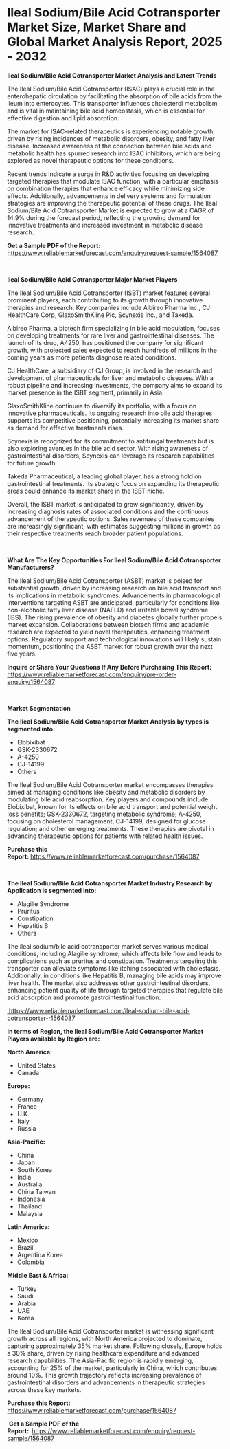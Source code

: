 <p><h1>Ileal Sodium/Bile Acid Cotransporter Market Size, Market Share and Global Market Analysis Report, 2025 - 2032</h1></p><p><strong>Ileal Sodium/Bile Acid Cotransporter Market Analysis and Latest Trends</strong></p>
<p><p>The Ileal Sodium/Bile Acid Cotransporter (ISAC) plays a crucial role in the enterohepatic circulation by facilitating the absorption of bile acids from the ileum into enterocytes. This transporter influences cholesterol metabolism and is vital in maintaining bile acid homeostasis, which is essential for effective digestion and lipid absorption. </p><p>The market for ISAC-related therapeutics is experiencing notable growth, driven by rising incidences of metabolic disorders, obesity, and fatty liver disease. Increased awareness of the connection between bile acids and metabolic health has spurred research into ISAC inhibitors, which are being explored as novel therapeutic options for these conditions. </p><p>Recent trends indicate a surge in R&D activities focusing on developing targeted therapies that modulate ISAC function, with a particular emphasis on combination therapies that enhance efficacy while minimizing side effects. Additionally, advancements in delivery systems and formulation strategies are improving the therapeutic potential of these drugs. The Ileal Sodium/Bile Acid Cotransporter Market is expected to grow at a CAGR of 14.9% during the forecast period, reflecting the growing demand for innovative treatments and increased investment in metabolic disease research.</p></p>
<p><strong>Get a Sample PDF of the Report:&nbsp;</strong> <a href="https://www.reliablemarketforecast.com/enquiry/request-sample/1564087?utm_campaign=1141&utm_medium=2&utm_source=Github&utm_content=ia&utm_term=19042025&utm_id=ileal-sodiumbile-acid-cotransporter">https://www.reliablemarketforecast.com/enquiry/request-sample/1564087</a></p>
<p>&nbsp;</p>
<p><strong>Ileal Sodium/Bile Acid Cotransporter Major Market Players</strong></p>
<p><p>The Ileal Sodium/Bile Acid Cotransporter (ISBT) market features several prominent players, each contributing to its growth through innovative therapies and research. Key companies include Albireo Pharma Inc., CJ HealthCare Corp, GlaxoSmithKline Plc, Scynexis Inc., and Takeda. </p><p>Albireo Pharma, a biotech firm specializing in bile acid modulation, focuses on developing treatments for rare liver and gastrointestinal diseases. The launch of its drug, A4250, has positioned the company for significant growth, with projected sales expected to reach hundreds of millions in the coming years as more patients diagnose related conditions.</p><p>CJ HealthCare, a subsidiary of CJ Group, is involved in the research and development of pharmaceuticals for liver and metabolic diseases. With a robust pipeline and increasing investments, the company aims to expand its market presence in the ISBT segment, primarily in Asia.</p><p>GlaxoSmithKline continues to diversify its portfolio, with a focus on innovative pharmaceuticals. Its ongoing research into bile acid therapies supports its competitive positioning, potentially increasing its market share as demand for effective treatments rises.</p><p>Scynexis is recognized for its commitment to antifungal treatments but is also exploring avenues in the bile acid sector. With rising awareness of gastrointestinal disorders, Scynexis can leverage its research capabilities for future growth.</p><p>Takeda Pharmaceutical, a leading global player, has a strong hold on gastrointestinal treatments. Its strategic focus on expanding its therapeutic areas could enhance its market share in the ISBT niche. </p><p>Overall, the ISBT market is anticipated to grow significantly, driven by increasing diagnosis rates of associated conditions and the continuous advancement of therapeutic options. Sales revenues of these companies are increasingly significant, with estimates suggesting millions in growth as their respective treatments reach broader patient populations.</p></p>
<p>&nbsp;</p>
<p><strong>What Are The Key Opportunities For Ileal Sodium/Bile Acid Cotransporter Manufacturers?</strong></p>
<p><p>The Ileal Sodium/Bile Acid Cotransporter (ASBT) market is poised for substantial growth, driven by increasing research on bile acid transport and its implications in metabolic syndromes. Advancements in pharmacological interventions targeting ASBT are anticipated, particularly for conditions like non-alcoholic fatty liver disease (NAFLD) and irritable bowel syndrome (IBS). The rising prevalence of obesity and diabetes globally further propels market expansion. Collaborations between biotech firms and academic research are expected to yield novel therapeutics, enhancing treatment options. Regulatory support and technological innovations will likely sustain momentum, positioning the ASBT market for robust growth over the next five years.</p></p>
<p><strong>Inquire or Share Your Questions If Any Before Purchasing This Report:</strong> <a href="https://www.reliablemarketforecast.com/enquiry/pre-order-enquiry/1564087?utm_campaign=1141&utm_medium=2&utm_source=Github&utm_content=ia&utm_term=19042025&utm_id=ileal-sodiumbile-acid-cotransporter">https://www.reliablemarketforecast.com/enquiry/pre-order-enquiry/1564087</a></p>
<p>&nbsp;</p>
<p><strong>Market Segmentation</strong></p>
<p><strong>The Ileal Sodium/Bile Acid Cotransporter Market Analysis by types is segmented into:</strong></p>
<p><ul><li>Elobixibat</li><li>GSK-2330672</li><li>A-4250</li><li>CJ-14199</li><li>Others</li></ul></p>
<p><p>The Ileal Sodium/Bile Acid Cotransporter market encompasses therapies aimed at managing conditions like obesity and metabolic disorders by modulating bile acid reabsorption. Key players and compounds include Elobixibat, known for its effects on bile acid transport and potential weight loss benefits; GSK-2330672, targeting metabolic syndrome; A-4250, focusing on cholesterol management; CJ-14199, designed for glucose regulation; and other emerging treatments. These therapies are pivotal in advancing therapeutic options for patients with related health issues.</p></p>
<p><strong>Purchase this Report:&nbsp;</strong><a href="https://www.reliablemarketforecast.com/purchase/1564087?utm_campaign=1141&utm_medium=2&utm_source=Github&utm_content=ia&utm_term=19042025&utm_id=ileal-sodiumbile-acid-cotransporter">https://www.reliablemarketforecast.com/purchase/1564087</a></p>
<p>&nbsp;</p>
<p><strong>The Ileal Sodium/Bile Acid Cotransporter Market Industry Research by Application is segmented into:</strong></p>
<p><ul><li>Alagille Syndrome</li><li>Pruritus</li><li>Constipation</li><li>Hepatitis B</li><li>Others</li></ul></p>
<p><p>The ileal sodium/bile acid cotransporter market serves various medical conditions, including Alagille syndrome, which affects bile flow and leads to complications such as pruritus and constipation. Treatments targeting this transporter can alleviate symptoms like itching associated with cholestasis. Additionally, in conditions like Hepatitis B, managing bile acids may improve liver health. The market also addresses other gastrointestinal disorders, enhancing patient quality of life through targeted therapies that regulate bile acid absorption and promote gastrointestinal function.</p></p>
<p><a href="https://www.reliablemarketforecast.com/ileal-sodium-bile-acid-cotransporter-r1564087?utm_campaign=1141&utm_medium=2&utm_source=Github&utm_content=ia&utm_term=19042025&utm_id=ileal-sodiumbile-acid-cotransporter">&nbsp;https://www.reliablemarketforecast.com/ileal-sodium-bile-acid-cotransporter-r1564087</a></p>
<p><strong>In terms of Region, the Ileal Sodium/Bile Acid Cotransporter Market Players available by Region are:</strong></p>
<p>
    <p> <strong> North America: </strong>
        <ul>
            <li>United States</li>
            <li>Canada</li>
        </ul>
        </p> 
    <p> <strong> Europe: </strong>
        <ul>
            <li>Germany</li>
            <li>France</li>
            <li>U.K.</li>
            <li>Italy</li>
            <li>Russia</li>
        </ul>
        </p> 
    <p> <strong> Asia-Pacific: </strong>
        <ul>
            <li>China</li>
            <li>Japan</li>
            <li>South Korea</li>
            <li>India</li>
            <li>Australia</li>
            <li>China Taiwan</li>
            <li>Indonesia</li>
            <li>Thailand</li>
            <li>Malaysia</li>
        </ul>
        </p> 
    <p> <strong> Latin America: </strong>
        <ul>
            <li>Mexico</li>
            <li>Brazil</li>
            <li>Argentina Korea</li>
            <li>Colombia</li>
        </ul>
        </p> 
    <p> <strong> Middle East & Africa: </strong>
        <ul>
            <li>Turkey</li>
            <li>Saudi</li>
            <li>Arabia</li>
            <li>UAE</li>
            <li>Korea</li>
        </ul>
    </p>
    </p>
<p><p>The Ileal Sodium/Bile Acid Cotransporter market is witnessing significant growth across all regions, with North America projected to dominate, capturing approximately 35% market share. Following closely, Europe holds a 30% share, driven by rising healthcare expenditure and advanced research capabilities. The Asia-Pacific region is rapidly emerging, accounting for 25% of the market, particularly in China, which contributes around 10%. This growth trajectory reflects increasing prevalence of gastrointestinal disorders and advancements in therapeutic strategies across these key markets.</p></p>
<p><strong>Purchase this Report: </strong><a href="https://www.reliablemarketforecast.com/purchase/1564087?utm_campaign=1141&utm_medium=2&utm_source=Github&utm_content=ia&utm_term=19042025&utm_id=ileal-sodiumbile-acid-cotransporter">https://www.reliablemarketforecast.com/purchase/1564087</a></p>
<p>&nbsp;<strong>Get a Sample PDF of the Report:&nbsp;&nbsp;</strong><a href="https://www.reliablemarketforecast.com/enquiry/request-sample/1564087?utm_campaign=1141&utm_medium=2&utm_source=Github&utm_content=ia&utm_term=19042025&utm_id=ileal-sodiumbile-acid-cotransporter">https://www.reliablemarketforecast.com/enquiry/request-sample/1564087</a></p>
<p><strong></strong></p>
<p><p></p><p></p><p></p></p>